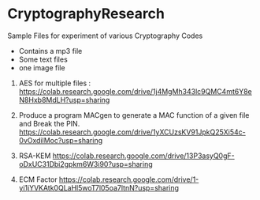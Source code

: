 # CryptographyResearch
Sample Files for experiment of various Cryptography Codes
- Contains a mp3 file
- Some text files
- one image file

1. AES for multiple files : 
https://colab.research.google.com/drive/1j4MgMh343lc9QMC4mt6Y8eN8Hxb8MdLH?usp=sharing

2. Produce a program MACgen to generate a MAC function of a given file and Break the PIN.
https://colab.research.google.com/drive/1yXCUzsKV91JpkQ25Xi54c-0vOxdilMoc?usp=sharing


3. RSA-KEM
https://colab.research.google.com/drive/13P3asyQ0gF-oDxUC31Dbi2gpkm6W3i90?usp=sharing

4. ECM Factor
https://colab.research.google.com/drive/1-yi1jYVKAtk0QLaHl5woT7l05oa7ltnN?usp=sharing

